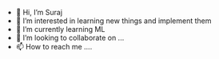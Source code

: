 - 👋 Hi, I’m Suraj
- 👀 I’m interested in learning new things and implement them 
- 🌱 I’m currently learning ML
- 💞️ I’m looking to collaborate on ...
- 📫 How to reach me ....

<!---
Jadli03/Jadli03 is a ✨ special ✨ repository because its `README.md` (this file) appears on your GitHub profile.
You can click the Preview link to take a look at your changes.
--->
